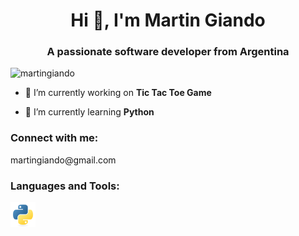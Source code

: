 <h1 align="center">Hi 👋, I'm Martin Giando</h1>
<h3 align="center">A passionate software developer from Argentina</h3>

<p align="left"> <img src="https://komarev.com/ghpvc/?username=martingiando&label=Profile%20views&color=0e75b6&style=flat" alt="martingiando" /> </p>

- 🔭 I’m currently working on **Tic Tac Toe Game**

- 🌱 I’m currently learning **Python**

<h3 align="left">Connect with me:</h3>
<p align="left">
    martingiando@gmail.com
</p>

<h3 align="left">Languages and Tools:</h3>
<p align="left"> <a href="https://www.python.org" target="_blank" rel="noreferrer"> <img src="https://raw.githubusercontent.com/devicons/devicon/master/icons/python/python-original.svg" alt="python" width="40" height="40"/> </a> </p>

